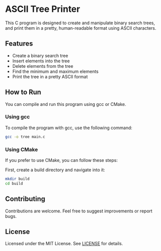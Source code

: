 # ASCII Tree Printer

This C program is designed to create and manipulate binary search trees, and print them in a pretty, human-readable format using ASCII characters.

## Features

- Create a binary search tree
- Insert elements into the tree
- Delete elements from the tree
- Find the minimum and maximum elements
- Print the tree in a pretty ASCII format

## How to Run

You can compile and run this program using gcc or CMake.

### Using gcc

To compile the program with gcc, use the following command:

```sh
gcc -o tree main.c
```

### Using CMake

If you prefer to use CMake, you can follow these steps:

First, create a build directory and navigate into it:

```bash
mkdir build
cd build
```

## Contributing

Contributions are welcome. Feel free to suggest improvements or report bugs.

## License

Licensed under the MIT License. See [LICENSE](LICENSE) for details.
